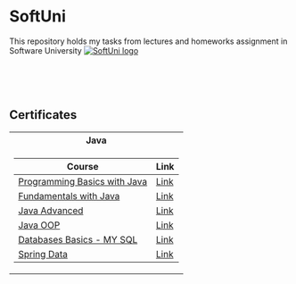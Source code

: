 # SoftUni
This repository holds my tasks from lectures and homeworks assignment in Software University
<a href="https://softuni.bg/trainings/courses" rel="Courses"> ![SoftUni logo][logo] </a>

[logo]: http://innovationstarterbox.bg/wp-content/uploads/2016/05/Softuni_logo_trasparent.png "Logo Title Text 2"

<br/>
<br/>
<br/>

<h2> Certificates </h2>

<table>

<tr>
  <th> Java</th>
</tr>

<tr>
<td>

| **Course**                                                            | **Link**                                                   |
| --------------------------------------------------------------------- | ---------------------------------------------------------- |
| <a href="https://softuni.bg/trainings/3063/programming-basics-with-java-september-2020" > Programming Basics with Java </a>         | <a href="https://softuni.bg/Certificates/Details/89335/5e617b83"> Link</a> |
| <a href="https://softuni.bg/trainings/3366/java-fundamentals-may-2021"> Fundamentals with Java </a> | <a href="https://softuni.bg/Certificates/Details/111356/1f745798"> Link</a> |
| <a href="https://softuni.bg/trainings/3485/java-advanced-september-2021"> Java Advanced </a>                                             | <a href="https://softuni.bg/Certificates/Details/114481/0aa669a4"> Link</a> |
| <a href="https://softuni.bg/trainings/3486/java-oop-october-2021"> Java OOP </a>                                                      | <a href="https://softuni.bg/Certificates/Details/120162/abb6ba15"> Link</a> | 
  | <a href="https://softuni.bg/trainings/3602/mysql-january-2022"> Databases Basics - MY SQL </a>       | <a   href="https://softuni.bg/certificates/details/123313/f2ef1b65"> Link</a> |
| <a href="https://softuni.bg/trainings/3592/spring-data-february-2022">Spring Data </a>                         | <a href="https://softuni.bg/Certificates/Details/130742/bef5d69b"> Link</a> |


</td>
  </table>
